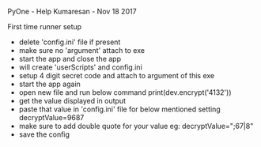 PyOne - Help
Kumaresan - Nov 18 2017


First time runner setup

- delete 'config.ini' file if present
- make sure no 'argument' attach to exe
- start the app and close the app
- will create 'userScripts' and config.ini
- setup 4 digit secret code and attach to argument of this exe
- start the app again
- open new file and run below command
print(dev.encrypt('4132'))
- get the value displayed in output 
- paste that value in 'config.ini' file for below mentioned setting
 decryptValue=9687
- make sure to add double quote for your value
eg: 
decryptValue=";67|8"
- save the config